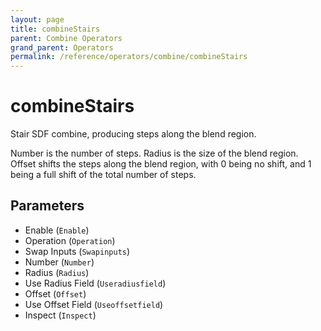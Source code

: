 ```yaml
---
layout: page
title: combineStairs
parent: Combine Operators
grand_parent: Operators
permalink: /reference/operators/combine/combineStairs
---
```


# combineStairs

Stair SDF combine, producing steps along the blend region.

Number is the number of steps.
Radius is the size of the blend region.
Offset shifts the steps along the blend region, with 0 being no shift, and 1 being a full shift of the total number of steps.

## Parameters

* Enable (`Enable`)
* Operation (`Operation`)
* Swap Inputs (`Swapinputs`)
* Number (`Number`)
* Radius (`Radius`)
* Use Radius Field (`Useradiusfield`)
* Offset (`Offset`)
* Use Offset Field (`Useoffsetfield`)
* Inspect (`Inspect`)
